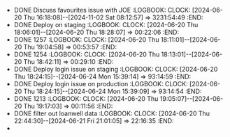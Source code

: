 - DONE Discuss favourites issue with JOE
  :LOGBOOK:
  CLOCK: [2024-06-20 Thu 16:18:08]--[2024-11-02 Sat 08:12:57] =>  3231:54:49
  :END:
- DONE Deploy on staging
  :LOGBOOK:
  CLOCK: [2024-06-20 Thu 18:06:01]--[2024-06-20 Thu 18:28:07] =>  00:22:06
  :END:
- DONE 1257
  :LOGBOOK:
  CLOCK: [2024-06-20 Thu 18:11:01]--[2024-06-20 Thu 19:04:58] =>  00:53:57
  :END:
- DONE 1254
  :LOGBOOK:
  CLOCK: [2024-06-20 Thu 18:13:01]--[2024-06-20 Thu 18:42:11] =>  00:29:10
  :END:
- DONE Deploy login issue on staging
  :LOGBOOK:
  CLOCK: [2024-06-20 Thu 18:24:15]--[2024-06-24 Mon 15:39:14] =>  93:14:59
  :END:
- DONE Deploy login issue on production
  :LOGBOOK:
  CLOCK: [2024-06-20 Thu 18:24:15]--[2024-06-24 Mon 15:39:09] =>  93:14:54
  :END:
- DONE 1213
  :LOGBOOK:
  CLOCK: [2024-06-20 Thu 19:05:07]--[2024-06-20 Thu 19:17:03] =>  00:11:56
  :END:
- DONE filter out loanwell data
  :LOGBOOK:
  CLOCK: [2024-06-20 Thu 22:44:30]--[2024-06-21 Fri 21:01:05] =>  22:16:35
  :END:
-